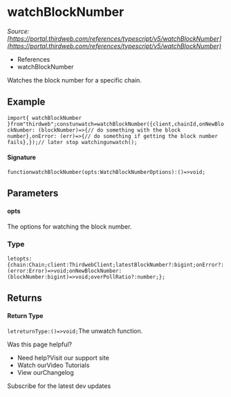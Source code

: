 # watchBlockNumber

*Source: [https://portal.thirdweb.com/references/typescript/v5/watchBlockNumber](https://portal.thirdweb.com/references/typescript/v5/watchBlockNumber)*

* References
* watchBlockNumber

Watches the block number for a specific chain.

## Example

`import{ watchBlockNumber }from"thirdweb";constunwatch=watchBlockNumber({client,chainId,onNewBlockNumber: (blockNumber)=>{// do something with the block number},onError: (err)=>{// do something if getting the block number fails},});// later stop watchingunwatch();`
#### Signature

`functionwatchBlockNumber(opts:WatchBlockNumberOptions):()=>void;`
## Parameters

#### opts

The options for watching the block number.

### Type

`letopts:{chain:Chain;client:ThirdwebClient;latestBlockNumber?:bigint;onError?:(error:Error)=>void;onNewBlockNumber:(blockNumber:bigint)=>void;overPollRatio?:number;};`
## Returns

#### Return Type

`letreturnType:()=>void;`The unwatch function.

Was this page helpful?

* Need help?Visit our support site
* Watch ourVideo Tutorials
* View ourChangelog

Subscribe for the latest dev updates

